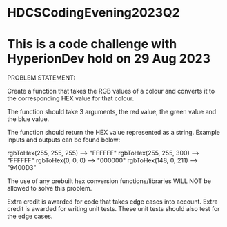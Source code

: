 # HDCSCodingEvening2023Q2
# This is a code challenge with HyperionDev hold on 29 Aug 2023
PROBLEM STATEMENT:

Create a function that takes the RGB values of a colour and converts it to the corresponding HEX value for that colour.

The function should take 3 arguments, the red value, the green value and the blue value. 

The function should return the HEX value represented as a string. Example inputs and outputs can be found below:

rgbToHex(255, 255, 255) --> "FFFFFF"
rgbToHex(255, 255, 300) --> "FFFFFF"
rgbToHex(0, 0, 0)       --> "000000"
rgbToHex(148, 0, 211)   --> "9400D3"

The use of any prebuilt hex conversion functions/libraries WILL NOT be allowed to solve this problem.

Extra credit is awarded for code that takes edge cases into account.
Extra credit is awarded for writing unit tests. These unit tests should also test for the edge cases.

